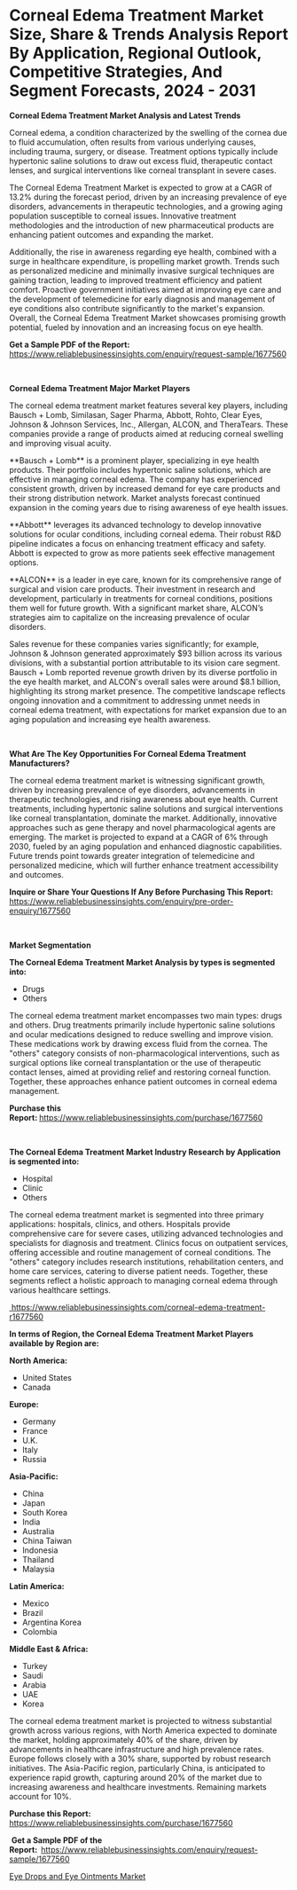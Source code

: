 <p><h1>Corneal Edema Treatment Market Size, Share & Trends Analysis Report By Application, Regional Outlook, Competitive Strategies, And Segment Forecasts, 2024 - 2031</h1></p><p><strong>Corneal Edema Treatment Market Analysis and Latest Trends</strong></p>
<p><p>Corneal edema, a condition characterized by the swelling of the cornea due to fluid accumulation, often results from various underlying causes, including trauma, surgery, or disease. Treatment options typically include hypertonic saline solutions to draw out excess fluid, therapeutic contact lenses, and surgical interventions like corneal transplant in severe cases.</p><p>The Corneal Edema Treatment Market is expected to grow at a CAGR of 13.2% during the forecast period, driven by an increasing prevalence of eye disorders, advancements in therapeutic technologies, and a growing aging population susceptible to corneal issues. Innovative treatment methodologies and the introduction of new pharmaceutical products are enhancing patient outcomes and expanding the market. </p><p>Additionally, the rise in awareness regarding eye health, combined with a surge in healthcare expenditure, is propelling market growth. Trends such as personalized medicine and minimally invasive surgical techniques are gaining traction, leading to improved treatment efficiency and patient comfort. Proactive government initiatives aimed at improving eye care and the development of telemedicine for early diagnosis and management of eye conditions also contribute significantly to the market's expansion. Overall, the Corneal Edema Treatment Market showcases promising growth potential, fueled by innovation and an increasing focus on eye health.</p></p>
<p><strong>Get a Sample PDF of the Report:&nbsp;</strong> <a href="https://www.reliablebusinessinsights.com/enquiry/request-sample/1677560?utm_campaign=1091&utm_medium=2&utm_source=Github&utm_content=ia&utm_term=28122024&utm_id=corneal-edema-treatment">https://www.reliablebusinessinsights.com/enquiry/request-sample/1677560</a></p>
<p>&nbsp;</p>
<p><strong>Corneal Edema Treatment Major Market Players</strong></p>
<p><p>The corneal edema treatment market features several key players, including Bausch + Lomb, Similasan, Sager Pharma, Abbott, Rohto, Clear Eyes, Johnson & Johnson Services, Inc., Allergan, ALCON, and TheraTears. These companies provide a range of products aimed at reducing corneal swelling and improving visual acuity.</p><p>**Bausch + Lomb** is a prominent player, specializing in eye health products. Their portfolio includes hypertonic saline solutions, which are effective in managing corneal edema. The company has experienced consistent growth, driven by increased demand for eye care products and their strong distribution network. Market analysts forecast continued expansion in the coming years due to rising awareness of eye health issues.</p><p>**Abbott** leverages its advanced technology to develop innovative solutions for ocular conditions, including corneal edema. Their robust R&D pipeline indicates a focus on enhancing treatment efficacy and safety. Abbott is expected to grow as more patients seek effective management options.</p><p>**ALCON** is a leader in eye care, known for its comprehensive range of surgical and vision care products. Their investment in research and development, particularly in treatments for corneal conditions, positions them well for future growth. With a significant market share, ALCON’s strategies aim to capitalize on the increasing prevalence of ocular disorders.</p><p>Sales revenue for these companies varies significantly; for example, Johnson & Johnson generated approximately $93 billion across its various divisions, with a substantial portion attributable to its vision care segment. Bausch + Lomb reported revenue growth driven by its diverse portfolio in the eye health market, and ALCON's overall sales were around $8.1 billion, highlighting its strong market presence. The competitive landscape reflects ongoing innovation and a commitment to addressing unmet needs in corneal edema treatment, with expectations for market expansion due to an aging population and increasing eye health awareness.</p></p>
<p>&nbsp;</p>
<p><strong>What Are The Key Opportunities For Corneal Edema Treatment Manufacturers?</strong></p>
<p><p>The corneal edema treatment market is witnessing significant growth, driven by increasing prevalence of eye disorders, advancements in therapeutic technologies, and rising awareness about eye health. Current treatments, including hypertonic saline solutions and surgical interventions like corneal transplantation, dominate the market. Additionally, innovative approaches such as gene therapy and novel pharmacological agents are emerging. The market is projected to expand at a CAGR of 6% through 2030, fueled by an aging population and enhanced diagnostic capabilities. Future trends point towards greater integration of telemedicine and personalized medicine, which will further enhance treatment accessibility and outcomes.</p></p>
<p><strong>Inquire or Share Your Questions If Any Before Purchasing This Report:</strong> <a href="https://www.reliablebusinessinsights.com/enquiry/pre-order-enquiry/1677560?utm_campaign=1091&utm_medium=2&utm_source=Github&utm_content=ia&utm_term=28122024&utm_id=corneal-edema-treatment">https://www.reliablebusinessinsights.com/enquiry/pre-order-enquiry/1677560</a></p>
<p>&nbsp;</p>
<p><strong>Market Segmentation</strong></p>
<p><strong>The Corneal Edema Treatment Market Analysis by types is segmented into:</strong></p>
<p><ul><li>Drugs</li><li>Others</li></ul></p>
<p><p>The corneal edema treatment market encompasses two main types: drugs and others. Drug treatments primarily include hypertonic saline solutions and ocular medications designed to reduce swelling and improve vision. These medications work by drawing excess fluid from the cornea. The "others" category consists of non-pharmacological interventions, such as surgical options like corneal transplantation or the use of therapeutic contact lenses, aimed at providing relief and restoring corneal function. Together, these approaches enhance patient outcomes in corneal edema management.</p></p>
<p><strong>Purchase this Report:&nbsp;</strong><a href="https://www.reliablebusinessinsights.com/purchase/1677560?utm_campaign=1091&utm_medium=2&utm_source=Github&utm_content=ia&utm_term=28122024&utm_id=corneal-edema-treatment">https://www.reliablebusinessinsights.com/purchase/1677560</a></p>
<p>&nbsp;</p>
<p><strong>The Corneal Edema Treatment Market Industry Research by Application is segmented into:</strong></p>
<p><ul><li>Hospital</li><li>Clinic</li><li>Others</li></ul></p>
<p><p>The corneal edema treatment market is segmented into three primary applications: hospitals, clinics, and others. Hospitals provide comprehensive care for severe cases, utilizing advanced technologies and specialists for diagnosis and treatment. Clinics focus on outpatient services, offering accessible and routine management of corneal conditions. The "others" category includes research institutions, rehabilitation centers, and home care services, catering to diverse patient needs. Together, these segments reflect a holistic approach to managing corneal edema through various healthcare settings.</p></p>
<p><a href="https://www.reliablebusinessinsights.com/corneal-edema-treatment-r1677560?utm_campaign=1091&utm_medium=2&utm_source=Github&utm_content=ia&utm_term=28122024&utm_id=corneal-edema-treatment">&nbsp;https://www.reliablebusinessinsights.com/corneal-edema-treatment-r1677560</a></p>
<p><strong>In terms of Region, the Corneal Edema Treatment Market Players available by Region are:</strong></p>
<p>
    <p> <strong> North America: </strong>
        <ul>
            <li>United States</li>
            <li>Canada</li>
        </ul>
        </p> 
    <p> <strong> Europe: </strong>
        <ul>
            <li>Germany</li>
            <li>France</li>
            <li>U.K.</li>
            <li>Italy</li>
            <li>Russia</li>
        </ul>
        </p> 
    <p> <strong> Asia-Pacific: </strong>
        <ul>
            <li>China</li>
            <li>Japan</li>
            <li>South Korea</li>
            <li>India</li>
            <li>Australia</li>
            <li>China Taiwan</li>
            <li>Indonesia</li>
            <li>Thailand</li>
            <li>Malaysia</li>
        </ul>
        </p> 
    <p> <strong> Latin America: </strong>
        <ul>
            <li>Mexico</li>
            <li>Brazil</li>
            <li>Argentina Korea</li>
            <li>Colombia</li>
        </ul>
        </p> 
    <p> <strong> Middle East & Africa: </strong>
        <ul>
            <li>Turkey</li>
            <li>Saudi</li>
            <li>Arabia</li>
            <li>UAE</li>
            <li>Korea</li>
        </ul>
    </p>
    </p>
<p><p>The corneal edema treatment market is projected to witness substantial growth across various regions, with North America expected to dominate the market, holding approximately 40% of the share, driven by advancements in healthcare infrastructure and high prevalence rates. Europe follows closely with a 30% share, supported by robust research initiatives. The Asia-Pacific region, particularly China, is anticipated to experience rapid growth, capturing around 20% of the market due to increasing awareness and healthcare investments. Remaining markets account for 10%.</p></p>
<p><strong>Purchase this Report: </strong><a href="https://www.reliablebusinessinsights.com/purchase/1677560?utm_campaign=1091&utm_medium=2&utm_source=Github&utm_content=ia&utm_term=28122024&utm_id=corneal-edema-treatment">https://www.reliablebusinessinsights.com/purchase/1677560</a></p>
<p>&nbsp;<strong>Get a Sample PDF of the Report:&nbsp;&nbsp;</strong><a href="https://www.reliablebusinessinsights.com/enquiry/request-sample/1677560?utm_campaign=1091&utm_medium=2&utm_source=Github&utm_content=ia&utm_term=28122024&utm_id=corneal-edema-treatment">https://www.reliablebusinessinsights.com/enquiry/request-sample/1677560</a></p>
<p><strong></strong></p>
<p><p><a href="https://github.com/raffadongraffadong/Market-Research-Report-List-1/blob/main/eye-drops-and-eye-ointments-market.md?utm_campaign=1091&utm_medium=2&utm_source=Github&utm_content=ia&utm_term=28122024&utm_id=corneal-edema-treatment">Eye Drops and Eye Ointments Market</a></p></p>